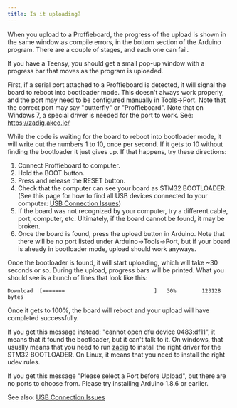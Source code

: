 ```yaml
---
title: Is it uploading?
---
```

When you upload to a Proffieboard, the progress of the upload is shown in the same window as compile errors, in the bottom section of the Arduino program. There are a couple of stages, and each one can fail.  

If you have a Teensy, you should get a small pop-up window with a progress bar that moves as the program is uploaded.  

First, if a serial port attached to a Proffieboard is detected, it will signal the board to reboot into bootloader mode.  This doesn't always work properly, and the port may need to be configured manually in Tools->Port. Note that the correct port may say "butterfly" or "Proffieboard". Note that on Windows 7, a special driver is needed for the port to work. See: https://zadig.akeo.ie/

While the code is waiting for the board to reboot into bootloader mode, it will write out the numbers 1 to 10, once per second. If it gets to 10 without finding the bootloader it just gives up. If that happens, try these directions:

1. Connect Proffieboard to computer.
2. Hold the BOOT button.
3. Press and release the RESET button.
4. Check that the computer can see your board as STM32 BOOTLOADER. (See this page for how to find all USB devices connected to your computer: [USB Connection Issues](/troubleshooting/usb-connection-issues.html))
5. If the board was not recognized by your computer, try a different cable, port, computer, etc. Ultimately, if the board cannot be found, it may be broken.
6. Once the board is found, press the upload button in Arduino. Note that there will be no port listed under Arduino->Tools->Port, but if your board is already in bootloader mode, upload should work anyways.

Once the bootloader is found, it will start uploading, which will take ~30 seconds or so.
During the upload, progress bars will be printed.  What you should see is a bunch of lines that look like this:

`Download  [=======                            ]   30%        123128 bytes`

Once it gets to 100%, the board will reboot and your upload will have completed successfully.

If you get this message instead:
"cannot open dfu device 0483:df11", it means that it found the bootloader, but it can't talk to it. On windows, that usually means that you need to run [zadig](/tools/zadig.html) to install the right driver for the STM32 BOOTLOADER. On Linux, it means that you need to install the right udev rules.

If you get this message "Please select a Port before Upload", but there are no ports to choose from. Please try installing Arduino 1.8.6 or earlier.

See also: [USB Connection Issues](/troubleshooting/usb-connection-issues.html)
